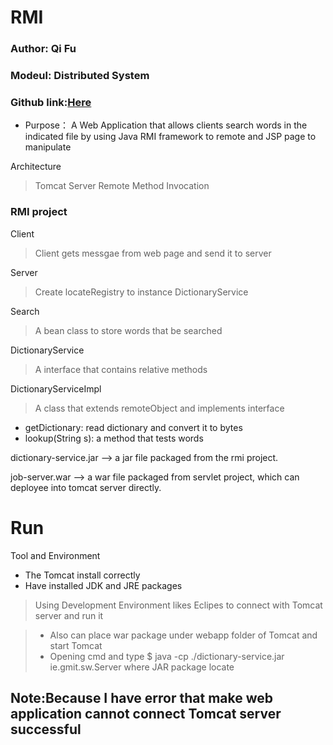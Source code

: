 # RMI
### Author: Qi Fu
### Modeul: Distributed System
### Github link:[Here](https://github.com/QiFuChina/RMI)

* Purpose： A Web Application that allows clients search words in the indicated file by using Java RMI framework to remote and JSP page to manipulate

Architecture
> Tomcat Server
> Remote Method Invocation



### RMI project
Client
> Client gets messgae from web page and send it to server

Server
> Create locateRegistry to instance DictionaryService

Search 
> A bean class to store words that be searched

DictionaryService
> A interface that contains relative methods

DictionaryServiceImpl
> A class that extends remoteObject and implements interface
* getDictionary: read dictionary and convert it to bytes
* lookup(String s): a method that tests words

dictionary-service.jar --> a jar file packaged from the rmi project.


job-server.war --> a war file packaged from servlet project, which can deployee into tomcat server directly.


# Run
Tool and Environment


* The Tomcat install correctly
* Have installed JDK and JRE packages 

> Using Development Environment likes Eclipes to connect with Tomcat server and run it

> * Also can place war package under webapp folder of Tomcat and start Tomcat
> * Opening cmd and type $ java -cp ./dictionary-service.jar ie.gmit.sw.Server where JAR package locate


## Note:Because I have error that make web application cannot connect Tomcat server successful

